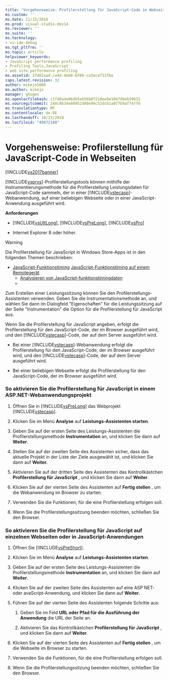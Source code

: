 ```yaml
---
title: 'Vorgehensweise: Profilerstellung für JavaScript-Code in Webseiten | Microsoft-Dokumentation'
ms.custom: ''
ms.date: 11/15/2016
ms.prod: visual-studio-dev14
ms.reviewer: ''
ms.suite: ''
ms.technology:
- vs-ide-debug
ms.tgt_pltfrm: ''
ms.topic: article
helpviewer_keywords:
- JavaScript performance profiling
- Profiling Tools,JavaScript
- web site performance profiling
ms.assetid: 37d02aad-ca4d-4eb0-bf66-ca3ecef31fbe
caps.latest.revision: 32
author: mikejo5000
ms.author: mikejo
manager: ghogen
ms.openlocfilehash: c1fd8a4e06db5eb56b8f218ee8e1667d8eb59632
ms.sourcegitcommit: 240c8b34e80952d00e90c52dcb1a077b9aff47f6
ms.translationtype: MT
ms.contentlocale: de-DE
ms.lasthandoff: 10/23/2018
ms.locfileid: "49872108"
---
```

# <a name="how-to-profile-javascript-code-in-web-pages"></a>Vorgehensweise: Profilerstellung für JavaScript-Code in Webseiten
[!INCLUDE[vs2017banner](../includes/vs2017banner.md)]

[!INCLUDE[vsprvs](../includes/vsprvs-md.md)]-Profilerstellungstools können mithilfe der Instrumentierungsmethode für die Profilerstellung Leistungsdaten für JavaScript-Code sammeln, der in einer [!INCLUDE[vstecasp](../includes/vstecasp-md.md)]-Webanwendung, auf einer beliebigen Webseite oder in einer JavaScript-Anwendung ausgeführt wird.  
  
 **Anforderungen**  
  
-   [!INCLUDE[vsUltLong](../includes/vsultlong-md.md)], [!INCLUDE[vsPreLong](../includes/vsprelong-md.md)], [!INCLUDE[vsPro](../includes/vspro-md.md)]  
  
-   Internet Explorer 8 oder höher.  
  
> [!WARNING]
>  Die Profilerstellung für JavaScript in Windows Store-Apps ist in den folgenden Themen beschrieben:  
> 
> - [JavaScript-Funktionstiming](http://msdn.microsoft.com/library/b2bf49fc-aea7-4d9c-8fcf-cff8b8dd0c03) [JavaScript-Funktionstiming auf einem Remotegerät](http://msdn.microsoft.com/library/d78812b6-a97e-46dc-8d99-e724d1d725d8)  
>   -   [Analysieren von JavaScript-funktionstimingdaten](http://msdn.microsoft.com/library/b5aea8d8-36df-47ba-a7ca-95406700ca9b)  
>   -  
  
 Zum Erstellen einer Leistungssitzung können Sie den Profilerstellungs-Assistenten verwenden. Geben Sie die Instrumentationsmethode an, und wählen Sie dann im Dialogfeld "Eigenschaften" für die Leistungssitzung auf der Seite "Instrumentation" die Option für die Profilerstellung für JavaScript aus.  
  
 Wenn Sie die Profilerstellung für JavaScript angeben, erfolgt die Profilerstellung für den JavaScript-Code, der im Browser ausgeführt wird, und den [!INCLUDE[vstecasp](../includes/vstecasp-md.md)]-Code, der auf dem Server ausgeführt wird.  
  
-   Bei einer [!INCLUDE[vstecasp](../includes/vstecasp-md.md)]-Webanwendung erfolgt die Profilerstellung für den JavaScript-Code, der im Browser ausgeführt wird, und den [!INCLUDE[vstecasp](../includes/vstecasp-md.md)]-Code, der auf dem Server ausgeführt wird.  
  
-   Bei einer beliebigen Webseite erfolgt die Profilerstellung für den JavaScript-Code, der im Browser ausgeführt wird.  
  
### <a name="to-profile-javascript-in-an-aspnet-web-application-project"></a>So aktivieren Sie die Profilerstellung für JavaScript in einem ASP.NET-Webanwendungsprojekt  
  
1.  Öffnen Sie in [!INCLUDE[vsPreLong](../includes/vsprelong-md.md)] das Webprojekt [!INCLUDE[vstecasp](../includes/vstecasp-md.md)].  
  
2.  Klicken Sie im Menü **Analyse** auf **Leistungs-Assistenten starten**.  
  
3.  Geben Sie auf der ersten Seite des Leistungs-Assistenten die Profilerstellungsmethode **Instrumentation** an, und klicken Sie dann auf **Weiter**.  
  
4.  Stellen Sie auf der zweiten Seite des Assistenten sicher, dass das aktuelle Projekt in der Liste der Ziele ausgewählt ist, und klicken Sie dann auf **Weiter.**  
  
5.  Aktivieren Sie auf der dritten Seite des Assistenten das Kontrollkästchen **Profilerstellung für JavaScript** , und klicken Sie dann auf **Weiter**.  
  
6.  Klicken Sie auf der vierten Seite des Assistenten auf **Fertig stellen** , um die Webanwendung im Browser zu starten.  
  
7.  Verwenden Sie die Funktionen, für die eine Profilerstellung erfolgen soll.  
  
8.  Wenn Sie die Profilerstellungssitzung beenden möchten, schließen Sie den Browser.  
  
### <a name="to-profile-javascript-in-individual-web-pages-or-a-javascript-applications"></a>So aktivieren Sie die Profilerstellung für JavaScript auf einzelnen Webseiten oder in JavaScript-Anwendungen  
  
1.  Öffnen Sie [!INCLUDE[vsPreShort](../includes/vspreshort-md.md)].  
  
2.  Klicken Sie im Menü **Analyse** auf **Leistungs-Assistenten starten**.  
  
3.  Geben Sie auf der ersten Seite des Leistungs-Assistenten die Profilerstellungsmethode **Instrumentation** an, und klicken Sie dann auf **Weiter**.  
  
4.  Klicken Sie auf der zweiten Seite des Assistenten auf eine ASP NET- oder avaScript-Anwendung, und klicken Sie dann auf **Weiter.**  
  
5.  Führen Sie auf der vierten Seite des Assistenten folgende Schritte aus:  
  
    1.  Geben Sie im Feld **URL oder Pfad für die Ausführung der Anwendung** die URL der Seite an.  
  
    2.  Aktivieren Sie das Kontrollkästchen **Profilerstellung für JavaScript** , und klicken Sie dann auf **Weiter**.  
  
6.  Klicken Sie auf der vierten Seite des Assistenten auf **Fertig stellen** , um die Webseite im Browser zu starten.  
  
7.  Verwenden Sie die Funktionen, für die eine Profilerstellung erfolgen soll.  
  
8.  Wenn Sie die Profilerstellungssitzung beenden möchten, schließen Sie den Browser.



